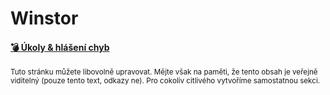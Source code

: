 # Winstor

#### [💣 Úkoly & hlášení chyb](https://github.com/WinstorApps/winstor/issues)



<sub>Tuto stránku můžete libovolně upravovat. Mějte však na paměti, že tento obsah je veřejně viditelný (pouze tento text, odkazy ne). Pro cokoliv citlivého vytvoříme samostatnou sekci.</sub>
